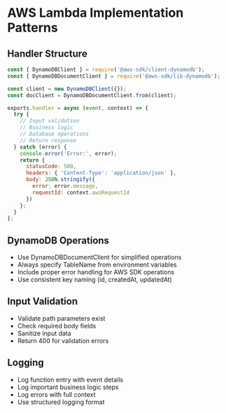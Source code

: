 # AWS Lambda Implementation Patterns

## Handler Structure
```javascript
const { DynamoDBClient } = require('@aws-sdk/client-dynamodb');
const { DynamoDBDocumentClient } = require('@aws-sdk/lib-dynamodb');

const client = new DynamoDBClient({});
const docClient = DynamoDBDocumentClient.from(client);

exports.handler = async (event, context) => {
  try {
    // Input validation
    // Business logic
    // Database operations
    // Return response
  } catch (error) {
    console.error('Error:', error);
    return {
      statusCode: 500,
      headers: { 'Content-Type': 'application/json' },
      body: JSON.stringify({ 
        error: error.message,
        requestId: context.awsRequestId 
      })
    };
  }
};
```

## DynamoDB Operations
- Use DynamoDBDocumentClient for simplified operations
- Always specify TableName from environment variables
- Include proper error handling for AWS SDK operations
- Use consistent key naming (id, createdAt, updatedAt)

## Input Validation
- Validate path parameters exist
- Check required body fields
- Sanitize input data
- Return 400 for validation errors

## Logging
- Log function entry with event details
- Log important business logic steps
- Log errors with full context
- Use structured logging format